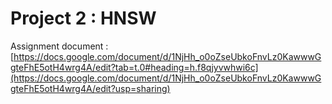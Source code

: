 # Project 2 : HNSW 

Assignment document : [https://docs.google.com/document/d/1NjHh_o0oZseUbkoFnvLz0KawwwGgteFhE5otH4wrg4A/edit?tab=t.0#heading=h.f8qjyvwhwi6c](https://docs.google.com/document/d/1NjHh_o0oZseUbkoFnvLz0KawwwGgteFhE5otH4wrg4A/edit?usp=sharing)
